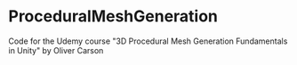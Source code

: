 # ProceduralMeshGeneration
Code for the Udemy course "3D Procedural Mesh Generation Fundamentals in Unity" by Oliver Carson
